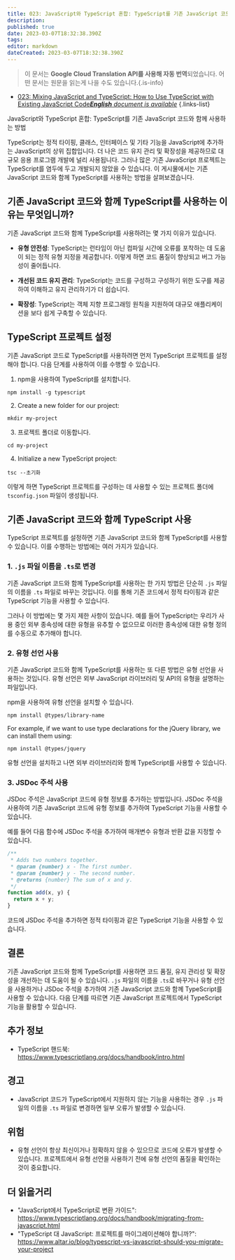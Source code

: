 ```yaml
---
title: 023: JavaScript와 TypeScript 혼합: TypeScript를 기존 JavaScript 코드와 함께 사용하는 방법
description: 
published: true
date: 2023-03-07T18:32:38.390Z
tags: 
editor: markdown
dateCreated: 2023-03-07T18:32:38.390Z
---
```


> 이 문서는 **Google Cloud Translation API를 사용해 자동 번역**되었습니다.
어떤 문서는 원문을 읽는게 나을 수도 있습니다.{.is-info}



- [023: Mixing JavaScript and TypeScript: How to Use TypeScript with Existing JavaScript Code***English** document is available*](/en/Knowledge-base/TypeScript/Learning/023-mixing-javascript-and-typescript-how-to-use-typescript-with-existing-javascript-code)
{.links-list}



JavaScript와 TypeScript 혼합: TypeScript를 기존 JavaScript 코드와 함께 사용하는 방법

TypeScript는 정적 타이핑, 클래스, 인터페이스 및 기타 기능을 JavaScript에 추가하는 JavaScript의 상위 집합입니다. 더 나은 코드 유지 관리 및 확장성을 제공하므로 대규모 응용 프로그램 개발에 널리 사용됩니다. 그러나 많은 기존 JavaScript 프로젝트는 TypeScript를 염두에 두고 개발되지 않았을 수 있습니다. 이 게시물에서는 기존 JavaScript 코드와 함께 TypeScript를 사용하는 방법을 살펴보겠습니다.

## 기존 JavaScript 코드와 함께 TypeScript를 사용하는 이유는 무엇입니까?

기존 JavaScript 코드와 함께 TypeScript를 사용하려는 몇 가지 이유가 있습니다.

- **유형 안전성**: TypeScript는 런타임이 아닌 컴파일 시간에 오류를 포착하는 데 도움이 되는 정적 유형 지정을 제공합니다. 이렇게 하면 코드 품질이 향상되고 버그 가능성이 줄어듭니다.

- **개선된 코드 유지 관리**: TypeScript는 코드를 구성하고 구성하기 위한 도구를 제공하여 이해하고 유지 관리하기가 더 쉽습니다.

- **확장성**: TypeScript는 객체 지향 프로그래밍 원칙을 지원하여 대규모 애플리케이션을 보다 쉽게 구축할 수 있습니다.

## TypeScript 프로젝트 설정

기존 JavaScript 코드로 TypeScript를 사용하려면 먼저 TypeScript 프로젝트를 설정해야 합니다. 다음 단계를 사용하여 이를 수행할 수 있습니다.

1. npm을 사용하여 TypeScript를 설치합니다.

```npm install -g typescript```

2. Create a new folder for our project:

```mkdir my-project```

3. 프로젝트 폴더로 이동합니다.

```cd my-project```

4. Initialize a new TypeScript project:

```tsc --초기화```

이렇게 하면 TypeScript 프로젝트를 구성하는 데 사용할 수 있는 프로젝트 폴더에 `tsconfig.json` 파일이 생성됩니다.

## 기존 JavaScript 코드와 함께 TypeScript 사용

TypeScript 프로젝트를 설정하면 기존 JavaScript 코드와 함께 TypeScript를 사용할 수 있습니다. 이를 수행하는 방법에는 여러 가지가 있습니다.

### 1. `.js` 파일 이름을 `.ts`로 변경

기존 JavaScript 코드와 함께 TypeScript를 사용하는 한 가지 방법은 단순히 `.js` 파일의 이름을 `.ts` 파일로 바꾸는 것입니다. 이를 통해 기존 코드에서 정적 타이핑과 같은 TypeScript 기능을 사용할 수 있습니다.

그러나 이 방법에는 몇 가지 제한 사항이 있습니다. 예를 들어 TypeScript는 우리가 사용 중인 외부 종속성에 대한 유형을 유추할 수 없으므로 이러한 종속성에 대한 유형 정의를 수동으로 추가해야 합니다.

### 2. 유형 선언 사용

기존 JavaScript 코드와 함께 TypeScript를 사용하는 또 다른 방법은 유형 선언을 사용하는 것입니다. 유형 선언은 외부 JavaScript 라이브러리 및 API의 유형을 설명하는 파일입니다.

npm을 사용하여 유형 선언을 설치할 수 있습니다.

```npm install @types/library-name```

For example, if we want to use type declarations for the jQuery library, we can install them using:

```npm install @types/jquery```

유형 선언을 설치하고 나면 외부 라이브러리와 함께 TypeScript를 사용할 수 있습니다.

### 3. JSDoc 주석 사용

JSDoc 주석은 JavaScript 코드에 유형 정보를 추가하는 방법입니다. JSDoc 주석을 사용하여 기존 JavaScript 코드에 유형 정보를 추가하여 TypeScript 기능을 사용할 수 있습니다.

예를 들어 다음 함수에 JSDoc 주석을 추가하여 매개변수 유형과 반환 값을 지정할 수 있습니다.

```javascript
/**
 * Adds two numbers together.
 * @param {number} x - The first number.
 * @param {number} y - The second number.
 * @returns {number} The sum of x and y.
 */
function add(x, y) {
  return x + y;
}
```

코드에 JSDoc 주석을 추가하면 정적 타이핑과 같은 TypeScript 기능을 사용할 수 있습니다.

## 결론

기존 JavaScript 코드와 함께 TypeScript를 사용하면 코드 품질, 유지 관리성 및 확장성을 개선하는 데 도움이 될 수 있습니다. `.js` 파일의 이름을 `.ts`로 바꾸거나 유형 선언을 사용하거나 JSDoc 주석을 추가하여 기존 JavaScript 코드와 함께 TypeScript를 사용할 수 있습니다. 다음 단계를 따르면 기존 JavaScript 프로젝트에서 TypeScript 기능을 활용할 수 있습니다.

## 추가 정보

- TypeScript 핸드북: https://www.typescriptlang.org/docs/handbook/intro.html

## 경고

- JavaScript 코드가 TypeScript에서 지원하지 않는 기능을 사용하는 경우 `.js` 파일의 이름을 `.ts` 파일로 변경하면 일부 오류가 발생할 수 있습니다.

## 위험

- 유형 선언이 항상 최신이거나 정확하지 않을 수 있으므로 코드에 오류가 발생할 수 있습니다. 프로젝트에서 유형 선언을 사용하기 전에 유형 선언의 품질을 확인하는 것이 중요합니다.

## 더 읽을거리

- "JavaScript에서 TypeScript로 변환 가이드": https://www.typescriptlang.org/docs/handbook/migrating-from-javascript.html
- "TypeScript 대 JavaScript: 프로젝트를 마이그레이션해야 합니까?": https://www.altar.io/blog/typescript-vs-javascript-should-you-migrate-your-project